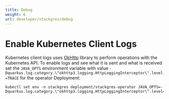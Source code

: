 ```yaml
---
title: Debug
weight: 6
url: developer/stackgres/debug
---
```


# Enable Kubernetes Client Logs

Kubernetes client logs uses [OkHttp](https://square.github.io/okhttp/) library to perform operations
 with the Kubernetes API. To enable logs and see what it is sent and what is received set the
 `JAVA_OPTS` environment variable with value `-Dquarkus.log.category.\"okhttp3.logging.HttpLoggingInterceptor\".level=TRACE`
 for the operator Deployment:

```shell
kubectl set env -n stackgres deployment/stackgres-operator JAVA_OPTS=-Dquarkus.log.category.\"okhttp3.logging.HttpLoggingInterceptor\".level=TRACE
```
